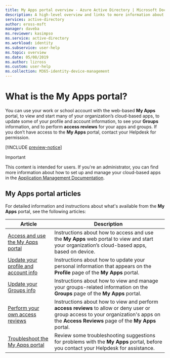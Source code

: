 ```yaml
---
title: My Apps portal overview - Azure Active Directory | Microsoft Docs
description: A high-level overview and links to more information about the My Apps portal and its features.
services: active-directory
author: eross-msft
manager: daveba
ms.reviewer: kasimpso
ms.service: active-directory
ms.workload: identity
ms.subservice: user-help
ms.topic: overview
ms.date: 05/08/2019
ms.author: lizross
ms.custom: user-help
ms.collection: M365-identity-device-management
---
```


# What is the My Apps portal?

You can use your work or school account with the web-based **My Apps** portal, to view and start many of your organization’s cloud-based apps, to update some of your profile and account information, to see your **Groups** information, and to perform **access reviews** for your apps and groups. If you don’t have access to the **My Apps** portal, contact your Helpdesk for permission.

[!INCLUDE [preview-notice](../../../includes/active-directory-end-user-my-apps-portal.md)]

>[!Important]
>This content is intended for users. If you're an administrator, you can find more information about how to set up and manage your cloud-based apps in the [Application Management Documentation](https://docs.microsoft.com/azure/active-directory/manage-apps).

## My Apps portal articles

For detailed information and instructions about what's available from the **My Apps** portal, see the following articles:

|Article |Description |
|------|------------|
| [Access and use the My Apps portal](my-apps-portal-end-user-access.md) | Instructions about how to access and use the **My Apps** web portal to view and start your organization’s cloud-based apps, based on device.|
| [Update your profile and account info](my-apps-portal-end-user-update-profile.md) | Instructions about how to update your personal information that appears on the **Profile** page of the **My Apps** portal.|
| [Update your Groups info](my-apps-portal-end-user-groups.md) | Instructions about how to view and manage your groups-related information on the **Groups** page of the **My Apps** portal.|
| [Perform your own access reviews](my-apps-portal-end-user-access-reviews.md) | Instructions about how to view and perform **access reviews** to allow or deny user or group access to your organization's apps on the **Access Reviews** page of the **My Apps** portal.|
| [Troubleshoot the My Apps portal](my-apps-portal-end-user-troubleshoot.md) | Review some troubleshooting suggestions for problems with the **My Apps** portal, before you contact your Helpdesk for assistance.|
